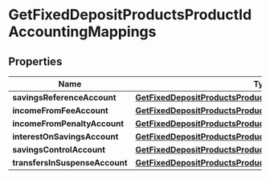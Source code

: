 

# GetFixedDepositProductsProductIdAccountingMappings

## Properties

Name | Type | Description | Notes
------------ | ------------- | ------------- | -------------
**savingsReferenceAccount** | [**GetFixedDepositProductsProductIdSavingsReferenceAccount**](GetFixedDepositProductsProductIdSavingsReferenceAccount.md) |  |  [optional]
**incomeFromFeeAccount** | [**GetFixedDepositProductsProductIdIncomeFromFeeAccount**](GetFixedDepositProductsProductIdIncomeFromFeeAccount.md) |  |  [optional]
**incomeFromPenaltyAccount** | [**GetFixedDepositProductsProductIdIncomeFromPenaltyAccount**](GetFixedDepositProductsProductIdIncomeFromPenaltyAccount.md) |  |  [optional]
**interestOnSavingsAccount** | [**GetFixedDepositProductsProductIdInterestOnSavingsAccount**](GetFixedDepositProductsProductIdInterestOnSavingsAccount.md) |  |  [optional]
**savingsControlAccount** | [**GetFixedDepositProductsProductIdSavingsControlAccount**](GetFixedDepositProductsProductIdSavingsControlAccount.md) |  |  [optional]
**transfersInSuspenseAccount** | [**GetFixedDepositProductsProductIdTransfersInSuspenseAccount**](GetFixedDepositProductsProductIdTransfersInSuspenseAccount.md) |  |  [optional]



